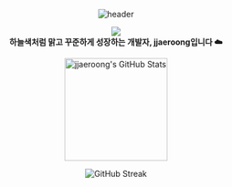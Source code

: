 <!-- 헤더 배너 -->
<p align="center">
  <img src="https://capsule-render.vercel.app/api?type=soft&color=6FC7E1&height=250&section=header&text=jjaerong_CODE&fontSize=90" alt="header" />
</p>

<!-- 소개 문구 -->
<p align="center">
  <img src="https://img.shields.io/badge/Sky%20Blue-%236FC7E1?style=flat-square&logoColor=white" />
  <br />
  <b>하늘색처럼 맑고 꾸준하게 성장하는 개발자, jjaeroong입니다 ☁️</b>
</p>

<!-- GitHub Stats -->
<p align="center">
  <a href="https://github.com/jjaeroong">
    <img height="180" src="https://github-readme-stats.vercel.app/api?username=jjaeroong&show_icons=true&include_all_commits=true&theme=dracula&hide_border=true&count_private=true" alt="jjaeroong's GitHub Stats" />
  </a>
</p>

<!-- GitHub Streak Stats -->
<p align="center">
  <img src="https://streak-stats.demolab.com/?user=jjaeroong&theme=dracula&hide_border=true" alt="GitHub Streak" />
</p>


